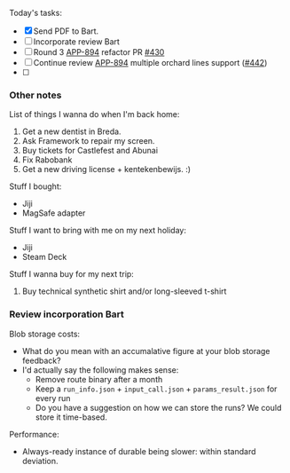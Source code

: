 Today's tasks:
- [x] Send PDF to Bart.
- [ ] Incorporate review Bart
- [ ] Round 3 [APP-894](https://agxeed.atlassian.net/browse/APP-894) refactor PR  [#430](https://bitbucket.org/agxeed/agx_routing/pull-requests/430)
- [ ] Continue review  [APP-894](https://agxeed.atlassian.net/browse/APP-894) multiple orchard lines support ([#442](https://bitbucket.org/agxeed/agx_routing/pull-requests/442))
- [ ] 

### Other notes

List of things I wanna do when I'm back home:
1. Get a new dentist in Breda.
2. Ask Framework to repair my screen.
3. Buy tickets for Castlefest and Abunai
4. Fix Rabobank
5. Get a new driving license + kentekenbewijs. :)

Stuff I bought:
- Jiji
- MagSafe adapter

Stuff I want to bring with me on my next holiday:
- Jiji
- Steam Deck

Stuff I wanna buy for my next trip:
1. Buy technical synthetic shirt and/or long-sleeved t-shirt

### Review incorporation Bart

Blob storage costs:
- What do you mean with an accumalative figure at your blob storage feedback?
- I'd actually say the following makes sense:
    - Remove route binary after a month
    - Keep a `run_info.json` + `input_call.json` + `params_result.json` for every run
    - Do you have a suggestion on how we can store the runs? We could store it time-based.

Performance:
- Always-ready instance of durable being slower: within standard deviation.